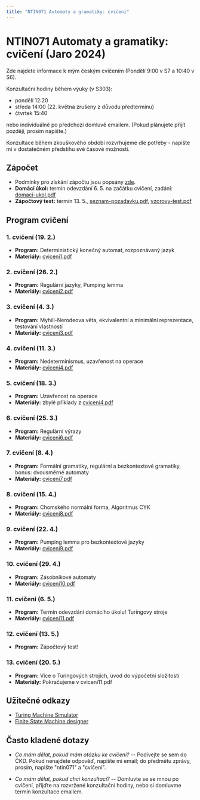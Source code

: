 ```yaml
---
title: "NTIN071 Automaty a gramatiky: cvičení"
---
```


# NTIN071 Automaty a gramatiky: cvičení (Jaro 2024)

Zde najdete informace k mým českým cvičením (Pondělí 9:00 v S7 a 10:40 v S6).

Konzultační hodiny během výuky (v S303):

* pondělí 12:20
* středa 14:00 (22. května zrušeny z důvodu předtermínu)
* čtvrtek 15:40

nebo individuálně po předchozí domluvě emailem. (Pokud plánujete přijít později, prosím napište.) 

Konzultace během zkouškového období rozvrhujeme dle potřeby - napište mi v dostatečném předstihu své časové možnosti.

## Zápočet

* Podmínky pro získání zápočtu jsou popsány [zde](https://github.com/jbulin-mff-uk/ntin071/raw/main/cviceni/zapocet.txt).
* **Domácí úkol:** termín odevzdání 6. 5. na začátku cvičení, zadání: [domaci-ukol.pdf](https://github.com/jbulin-mff-uk/ntin071/raw/main/cviceni/domaci-ukol.pdf)
* **Zápočtový test:** termín 13. 5., [seznam-pozadavku.pdf](https://github.com/jbulin-mff-uk/ntin071/raw/main/cviceni/seznam-pozadavku.pdf), [vzorovy-test.pdf](https://github.com/jbulin-mff-uk/ntin071/raw/main/cviceni/vzorovy-test.pdf)


## Program cvičení

### 1. cvičení (19. 2.)

* **Program:** Deterministický konečný automat, rozpoznávaný jazyk
* **Materiály:** [cviceni1.pdf](https://github.com/jbulin-mff-uk/ntin071/raw/main/cviceni/cviceni1.pdf)

### 2. cvičení (26. 2.)

* **Program:** Regulární jazyky, Pumping lemma
* **Materiály:** [cviceni2.pdf](https://github.com/jbulin-mff-uk/ntin071/raw/main/cviceni/cviceni2.pdf)

### 3. cvičení (4. 3.)

* **Program:** Myhill-Nerodeova věta, ekvivalentní a minimální reprezentace, testování vlastností
* **Materiály:** [cviceni3.pdf](https://github.com/jbulin-mff-uk/ntin071/raw/main/cviceni/cviceni3.pdf)

### 4. cvičení (11. 3.)

* **Program:** Nedeterminismus, uzavřenost na operace
* **Materiály:** [cviceni4.pdf](https://github.com/jbulin-mff-uk/ntin071/raw/main/cviceni/cviceni4.pdf)

### 5. cvičení (18. 3.)

* **Program:** Uzavřenost na operace
* **Materiály:** zbylé příklady z [cviceni4.pdf](https://github.com/jbulin-mff-uk/ntin071/raw/main/cviceni/cviceni4.pdf)

### 6. cvičení (25. 3.)

* **Program:** Regulární výrazy
* **Materiály:** [cviceni6.pdf](https://github.com/jbulin-mff-uk/ntin071/raw/main/cviceni/cviceni6.pdf)

### 7. cvičení (8. 4.)

* **Program:** Formální gramatiky, regulární a bezkontextové gramatiky, bonus: dvousměrné automaty
* **Materiály:** [cviceni7.pdf](https://github.com/jbulin-mff-uk/ntin071/raw/main/cviceni/cviceni7.pdf)

### 8. cvičení (15. 4.)

* **Program:** Chomského normální forma, Algoritmus CYK
* **Materiály:** [cviceni8.pdf](https://github.com/jbulin-mff-uk/ntin071/raw/main/cviceni/cviceni8.pdf)

### 9. cvičení (22. 4.)

* **Program:** Pumping lemma pro bezkontextové jazyky
* **Materiály:** [cviceni9.pdf](https://github.com/jbulin-mff-uk/ntin071/raw/main/cviceni/cviceni9.pdf)

### 10. cvičení (29. 4.)

* **Program:** Zásobníkové automaty
* **Materiály:** [cviceni10.pdf](https://github.com/jbulin-mff-uk/ntin071/raw/main/cviceni/cviceni10.pdf)

### 11. cvičení (6. 5.)

* **Program:** Termín odevzdání domácího úkolu! Turingovy stroje
* **Materiály:** [cviceni11.pdf](https://github.com/jbulin-mff-uk/ntin071/raw/main/cviceni/cviceni11.pdf)

### 12. cvičení (13. 5.)

* **Program:** Zápočtový test!

### 13. cvičení (20. 5.)

* **Program:** Více o Turingových strojích, úvod do výpočetní složitosti
* **Materiály:** Pokračujeme v cviceni11.pdf <!--[cviceni13.pdf](https://github.com/jbulin-mff-uk/ntin071/raw/main/cviceni/cviceni13.pdf)-->

## Užitečné odkazy

* [Turing Machine Simulator](https://turingmachinesimulator.com/)
* [Finite State Machine designer](http://madebyevan.com/fsm/)

## Často kladené dotazy

* _Co mám dělat, pokud mám otázku ke cvičení?_ -- Podívejte se sem do ČKD. Pokud nenajdete odpověď, napište mi email; do předmětu zprávy, prosím, napište "ntin071" a "cvičení".

* _Co mám dělat, pokud chci konzultaci?_ -- Domluvte se se mnou po cvičení, přijďte na rozvržené konzultační hodiny, nebo si domluvme termín konzultace emailem.
